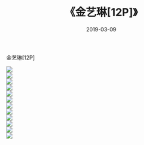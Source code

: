 ﻿---
layout: post
title:  《金艺琳[12P]》
date:   2019-03-09
img: http://pic.660000.xyz/1:down/唯美/2019/金艺琳[12P]/000.jpg
categories: [美女, 清纯, 唯美]
---

金艺琳[12P]

  ![](http://pic.660000.xyz/1:down/唯美/2019/金艺琳[12P]/001.jpg) <br> ![](http://pic.660000.xyz/1:down/唯美/2019/金艺琳[12P]/002.jpg) <br> ![](http://pic.660000.xyz/1:down/唯美/2019/金艺琳[12P]/003.jpg) <br> ![](http://pic.660000.xyz/1:down/唯美/2019/金艺琳[12P]/004.jpg) <br> ![](http://pic.660000.xyz/1:down/唯美/2019/金艺琳[12P]/005.jpg) <br> ![](http://pic.660000.xyz/1:down/唯美/2019/金艺琳[12P]/006.jpg) <br> ![](http://pic.660000.xyz/1:down/唯美/2019/金艺琳[12P]/007.jpg) <br> ![](http://pic.660000.xyz/1:down/唯美/2019/金艺琳[12P]/008.jpg) <br> ![](http://pic.660000.xyz/1:down/唯美/2019/金艺琳[12P]/009.jpg) <br> ![](http://pic.660000.xyz/1:down/唯美/2019/金艺琳[12P]/010.jpg) <br> ![](http://pic.660000.xyz/1:down/唯美/2019/金艺琳[12P]/011.jpg) <br> ![](http://pic.660000.xyz/1:down/唯美/2019/金艺琳[12P]/012.jpg) <br>